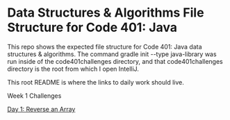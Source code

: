 # Data Structures & Algorithms File Structure for Code 401: Java
This repo shows the expected file structure for Code 401: Java data structures & algorithms. The command gradle init --type java-library was run inside of the code401challenges directory, and that code401challenges directory is the root from which I open IntelliJ.

This root README is where the links to daily work should live.

Week 1 Challenges

[Day 1: Reverse an Array](https://github.com/tgreenidge/data-structures-and-algorithms/blob/master/java401codechallenges/src/main/java/java401codechallenges/ArrayShift.java)